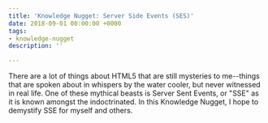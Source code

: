 ```yaml
---
title: 'Knowledge Nugget: Server Side Events (SES)'
date: 2018-09-01 00:00:00 +0000
tags:
- knowledge-nugget
description: ''

---
```

There are a lot of things about HTML5 that are still mysteries to me--things that are spoken about in whispers by the water cooler, but never witnessed in real life. One of these mythical beasts is Server Sent Events, or "SSE" as it is known amongst the indoctrinated. In this Knowledge Nugget, I hope to demystify SSE for myself and others.